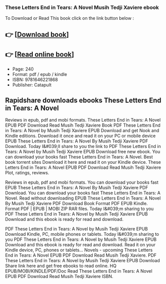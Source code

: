 ### These Letters End in Tears: A Novel Musih Tedji Xaviere ebook

To Download or Read This book click on the link button below :

## 👉  [**[Download book](http://filesbooks.info/download.php?group=book&from=github.com&id=702975&lnk=1079 "Download book")**]

## 👉  [**[Read online book](http://filesbooks.info/download.php?group=book&from=github.com&id=702975&lnk=1079 "Read online book")**]


* Page: 240
* Format: pdf / epub / kindle
* ISBN: 9781646221868
* Publisher: Catapult



## Rapidshare downloads ebooks These Letters End in Tears: A Novel


Reviews in epub, pdf and mobi formats. These Letters End in Tears: A Novel EPUB PDF Download Read Musih Tedji Xaviere Book PDF These Letters End in Tears: A Novel by Musih Tedji Xaviere EPUB Download and get Nook and Kindle editions. Download it once and read it on your PC or mobile device EPUB These Letters End in Tears: A Novel By Musih Tedji Xaviere PDF Download. Today I&amp;#039;ll share to you the link to PDF These Letters End in Tears: A Novel by Musih Tedji Xaviere EPUB Download free new ebook. You can download your books fast These Letters End in Tears: A Novel. Best book torrent sites Download it here and read it on your Kindle device. These Letters End in Tears: A Novel EPUB PDF Download Read Musih Tedji Xaviere Plot, ratings, reviews.

Reviews in epub, pdf and mobi formats. You can download your books fast EPUB These Letters End in Tears: A Novel By Musih Tedji Xaviere PDF Download. You can download your books fast These Letters End in Tears: A Novel. Read without downloading EPUB These Letters End in Tears: A Novel By Musih Tedji Xaviere PDF Download Book Format PDF EPUB Kindle. Format PDF | EPUB | MOBI ZIP RAR files. Today I&amp;#039;m sharing to you PDF These Letters End in Tears: A Novel by Musih Tedji Xaviere EPUB Download and this ebook is ready for read and download.

PDF These Letters End in Tears: A Novel by Musih Tedji Xaviere EPUB Download Kindle, PC, mobile phones or tablets. Today I&amp;#039;m sharing to you PDF These Letters End in Tears: A Novel by Musih Tedji Xaviere EPUB Download and this ebook is ready for read and download. Read it on your Kindle device, PC, phones or tablets... Novels - upcoming These Letters End in Tears: A Novel EPUB PDF Download Read Musih Tedji Xaviere. PDF These Letters End in Tears: A Novel by Musih Tedji Xaviere EPUB Download Share link here and get free ebooks to read online. HQ EPUB/MOBI/KINDLE/PDF/Doc Read These Letters End in Tears: A Novel EPUB PDF Download Read Musih Tedji Xaviere ISBN.





